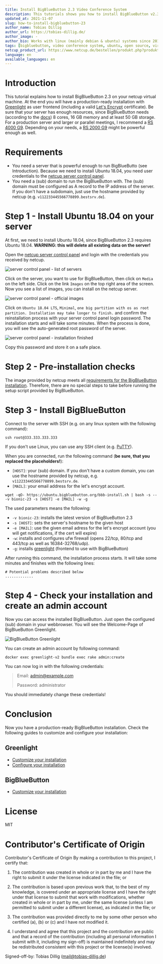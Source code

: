 ```yaml
---
title: Install BigBlueButton 2.3 Video Conference System
description: This tutorials shows you how to install BigBlueButton v2.3 on any netcup server (dedicated cores recommended).
updated_at: 2021-11-07
slug: how-to-install-bigbluebutton-23
author_name: Tobias Dillig
author_url: https://tobias-dillig.de/
author_image: -
author_bio: Works with linux (mainly debian & ubuntu) systems since 2012. Loves to automate things to reduce time consumption of maintaining a large infrastructure.
tags: [bigbluebutton, video conference system, ubuntu, open source, virtual classroom software, greenlight]
netcup_product_url: https://www.netcup.de/bestellen/produkt.php?produkt=2627
language: en
available_languages: en
---
```


# Introduction
This tutorial explains how to install BigBlueButton 2.3 on your netcup virtual machine. At the end you will have a production-ready installation with [Greenlight](https://github.com/bigbluebutton/greenlight) as user frontend (including a valid [Let's Encrypt](https://letsencrypt.org/) certificate). Be sure that your server has enough resources, since BigBlueButton needs (according to the [docs](https://docs.bigbluebutton.org/2.3/install.html#minimum-server-requirements)) 8 cores, 16 GB memory and at least 50 GB storage. For a production server and larger or parallel meetings, I recommend a [RS 4000 G9](https://www.netcup.de/bestellen/produkt.php?produkt=2627). Depending on your needs, a [RS 2000 G9](https://www.netcup.de/bestellen/produkt.php?produkt=2623) might be powerful enough as well.

# Requirements
- You need a server that is powerful enough to run BigBlueButto (see Introduction). Because we need to install Ubuntu 18.04, you need user credentials to the [netcup server control panel](https://www.servercontrolpanel.de/SCP/Login).
- You need a (sub) domain to run the BigBlueButton with. The (sub) domain must be configured as A record to the IP address of the server. If you don't have a subdomain, just use the hostname provided by netcup (e.g. `v112233445566778899.bestsrv.de`).

# Step 1 - Install Ubuntu 18.04 on your server
At first, we need to install Ubuntu 18.04, since BigBlueButton 2.3 requires Ubuntu 18.04. **WARNING: this will delete all existing data on the server!**


Open the [netcup server control panel](https://www.servercontrolpanel.de/SCP/Login) and login with the credentials you received by netcup. 

![server control panel - list of servers](images/01-servercontrolpanel.png)

Click on the server, you want to use for BigBlueButton, then click on `Media` on the left side. Click on the link `Images` on the top right area of the screen. Now you see a list of images, you can install on the netcup server.


![server control panel - official images](images/02-servercontrolpanel.png)

Click on `Ubuntu 18.04 LTS`,  `Minimal`, `one big partition with os as root partition. Installation may take longer to finish.` and confirm the reinstallation process with your server control panel login password. The installation starts and will take some minutes. When the process is done, you will see the auto-generated root password of the server.

![server control panel - installation finished](images/03-servercontrolpanel.png)

Copy this password and store it on a safe place.

# Step 2 - Pre-installation checks
The image provided by netcup meets all [requirements for the BigBlueButton installation](https://docs.bigbluebutton.org/2.3/install.html#pre-installation-checks). Therefore, there are no special steps to take before running the setup script provided by BigBlueButton.

# Step 3 - Install BigBlueButton
Connect to the server with SSH (e.g. on any linux system with the following command):

```
ssh root@333.333.333.333
```

If you don't use Linux, you can use any SSH client (e.g. [PuTTY](https://www.putty.org/)).

When you are connected, run the following command (**be sure, that you replaced the placeholders!**):

- `[HOST]`: your (sub) domain. If you don't have a custom domain, you can use the hostname provided by netcup, e.g. `v112233445566778899.bestsrv.de`.
- `[MAIL]`: your email address for the let's encrypt account.


```
wget -qO- https://ubuntu.bigbluebutton.org/bbb-install.sh | bash -s -- -v bionic-23 -s [HOST] -e [MAIL] -w -g
```

The used parameters means the following:
- `-v bionic-23`: installs the latest version of BigBlueButton 2.3
- `-s [HOST]`: sets the server's hostname to the given host
- `-e [MAIL]`: use the given email adress for the let's encrypt account (you will get notifications, if the cert will expire)
- `-w`: installs and configures ufw firewall (opens 22/tcp, 80/tcp and 443/tcp as well as 16384-32768/udp).
- `-g`: installs [greenlight](https://github.com/bigbluebutton/greenlight) (frontend to use with BigBlueButton)

After running this command, the installation process starts. It will take some minutes and finishes with the following lines:

```
# Potential problems described below
.............
```

# Step 4 - Check your installation and create an admin account
Now you can access the installed BigBlueButton. Just open the configured (sub) domain in your webbrowser. You will see the Welcome-Page of BigBlueButton Greenlight.

![BigBlueButton Greenlight](images/04-greenlight.png)

You can create an admin account by following command:
```
docker exec greenlight-v2 bundle exec rake admin:create
```

You can now log in with the following credentials:

> Email: admin@example.com
> 
> Password: administrator

You should immediately change these credentials!


# Conclusion
Now you have a production-ready BigBlueButton installation. Check the following guides to customize and configure your installation:

## Greenlight
- [Customize your installation](https://docs.bigbluebutton.org/greenlight/gl-customize.html)
- [Configure your installation](https://docs.bigbluebutton.org/greenlight/gl-config.html)

## BigBlueButton
- [Customize your installation](https://docs.bigbluebutton.org/admin/customize.html)

# License
MIT

# Contributor's Certificate of Origin
Contributor's Certificate of Origin By making a contribution to this project, I certify that:

1) The contribution was created in whole or in part by me and I have the right to submit it under the license indicated in the file; or

2) The contribution is based upon previous work that, to the best of my knowledge, is covered under an appropriate license and I have the right under that license to submit that work with modifications, whether created in whole or in part by me, under the same license (unless I am permitted to submit under a different license), as indicated in the file; or

3) The contribution was provided directly to me by some other person who certified (a), (b) or (c) and I have not modified it.

4) I understand and agree that this project and the contribution are public and that a record of the contribution (including all personal information I submit with it, including my sign-off) is maintained indefinitely and may be redistributed consistent with this project or the license(s) involved.

Signed-off-by: Tobias Dillig (mail@tobias-dillig.de)
